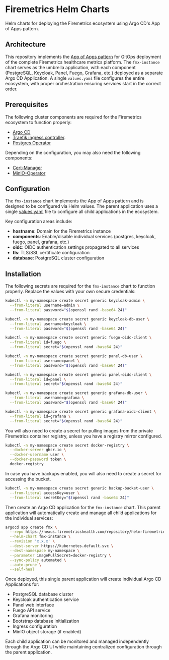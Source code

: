 # Firemetrics Helm Charts

Helm charts for deploying the Firemetrics ecosystem using Argo CD's App of Apps pattern.

## Architecture

This repository implements the [App of Apps pattern](https://argo-cd.readthedocs.io/en/latest/operator-manual/cluster-bootstrapping/#app-of-apps-pattern) for GitOps deployment of the complete Firemetrics healthcare metrics platform. The `fmx-instance` chart serves as the umbrella application, with each component (PostgreSQL, Keycloak, Panel, Fuego, Grafana, etc.) deployed as a separate Argo CD Application. A single `values.yaml` file configures the entire ecosystem, with proper orchestration ensuring services start in the correct order.

## Prerequisites

The following cluster components are required for the Firemetrics ecosystem to function properly:

- [Argo CD](https://argo-cd.readthedocs.io/en/stable/)
- [Traefik ingress controller](https://doc.traefik.io/traefik/getting-started/quick-start-with-kubernetes/).
- [Postgres Operator](https://github.com/zalando/postgres-operator/blob/master/docs/quickstart.md#deployment-options)

Depending on the configuration, you may also need the following components:

- [Cert-Manager](https://cert-manager.io/docs/installation/)
- [MinIO-Operator](https://artifacthub.io/packages/helm/minio-operator/operator)

## Configuration

The `fmx-instance` chart implements the App of Apps pattern and is designed to be configured via Helm values. The parent application uses a single [values.yaml](charts/fmx-instance/values.yaml) file to configure all child applications in the ecosystem.

Key configuration areas include:
- **hostname**: Domain for the Firemetrics instance
- **components**: Enable/disable individual services (postgres, keycloak, fuego, panel, grafana, etc.)
- **oidc**: OIDC authentication settings propagated to all services
- **tls**: TLS/SSL certificate configuration
- **database**: PostgreSQL cluster configuration

## Installation

The following secrets are required for the `fmx-instance` chart to function properly. Replace the values with your own secure credentials:

```bash
kubectl -n my-namespace create secret generic keycloak-admin \
  --from-literal username=admin \
  --from-literal password="$(openssl rand -base64 24)"

kubectl -n my-namespace create secret generic keycloak-db-user \
  --from-literal username=keycloak \
  --from-literal password="$(openssl rand -base64 24)"

kubectl -n my-namespace create secret generic fuego-oidc-client \
  --from-literal id=fuego \
  --from-literal secret="$(openssl rand -base64 24)"

kubectl -n my-namespace create secret generic panel-db-user \
  --from-literal username=panel \
  --from-literal password="$(openssl rand -base64 24)"

kubectl -n my-namespace create secret generic panel-oidc-client \
  --from-literal id=panel \
  --from-literal secret="$(openssl rand -base64 24)"

kubectl -n my-namespace create secret generic grafana-db-user \
  --from-literal username=grafana \
  --from-literal password="$(openssl rand -base64 24)"

kubectl -n my-namespace create secret generic grafana-oidc-client \
  --from-literal id=grafana \
  --from-literal secret="$(openssl rand -base64 24)"
```

You will also need to create a secret for pulling images from the private Firemetrics container registry, unless you have a registry mirror configured.

```bash
kubectl -n my-namespace create secret docker-registry \
  --docker-server ghcr.io \
  --docker-username user \
  --docker-password token \
  docker-registry
```

In case you have backups enabled, you will also need to create a secret for accessing the bucket.

```bash
kubectl -n my-namespace create secret generic backup-bucket-user \
  --from-literal accessKey=user \
  --from-literal secretKey="$(openssl rand -base64 24)"
```

Then create an Argo CD application for the `fmx-instance` chart. This parent application will automatically create and manage all child applications for the individual services:

```bash
argocd app create fmx \
  --repo https://nexus.firemetricshealth.com/repository/helm-firemetrics/ \
  --helm-chart fmx-instance \
  --revision 'x.x.x' \
  --dest-server https://kubernetes.default.svc \
  --dest-namespace my-namespace \
  --parameter imagePullSecret=docker-registry \
  --sync-policy automated \
  --auto-prune \
  --self-heal
```

Once deployed, this single parent application will create individual Argo CD Applications for:
- PostgreSQL database cluster
- Keycloak authentication service
- Panel web interface
- Fuego API service
- Grafana monitoring
- Bootstrap database initialization
- Ingress configuration
- MinIO object storage (if enabled)

Each child application can be monitored and managed independently through the Argo CD UI while maintaining centralized configuration through the parent application.
